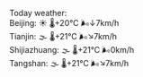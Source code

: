 Today weather:  
Beijing: ☀️ 🌡️+20°C 🌬️↓7km/h  
Tianjin: 🌫  🌡️+21°C 🌬️↘7km/h  
Shijiazhuang: 🌫  🌡️+21°C 🌬️0km/h  
Tangshan: 🌫  🌡️+21°C 🌬️↘7km/h  

